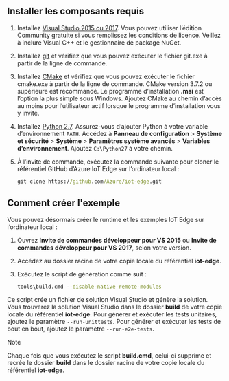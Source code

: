 ## <a name="install-the-prerequisites"></a>Installer les composants requis

1. Installez [Visual Studio 2015 ou 2017](https://www.visualstudio.com). Vous pouvez utiliser l’édition Community gratuite si vous remplissez les conditions de licence. Veillez à inclure Visual C++ et le gestionnaire de package NuGet.

1. Installez [git](http://www.git-scm.com) et vérifiez que vous pouvez exécuter le fichier git.exe à partir de la ligne de commande.

1. Installez [CMake](https://cmake.org/download/) et vérifiez que vous pouvez exécuter le fichier cmake.exe à partir de la ligne de commande. CMake version 3.7.2 ou supérieure est recommandé. Le programme d’installation **.msi** est l’option la plus simple sous Windows. Ajoutez CMake au chemin d’accès au moins pour l’utilisateur actif lorsque le programme d’installation vous y invite.

1. Installez [Python 2.7](https://www.python.org/downloads/release/python-27). Assurez-vous d’ajouter Python à votre variable d’environnement `PATH`. Accédez à **Panneau de configuration** > **Système et sécurité** > **Système** > **Paramètres système avancés** > **Variables d’environnement**. Ajoutez `C:\Python27` à votre chemin. 

1. À l’invite de commande, exécutez la commande suivante pour cloner le référentiel GitHub d’Azure IoT Edge sur l’ordinateur local :

    ```cmd
    git clone https://github.com/Azure/iot-edge.git
    ```

## <a name="how-to-build-the-sample"></a>Comment créer l'exemple

Vous pouvez désormais créer le runtime et les exemples IoT Edge sur l’ordinateur local :

1. Ouvrez **Invite de commandes développeur pour VS 2015** ou **Invite de commandes développeur pour VS 2017**, selon votre version.

1. Accédez au dossier racine de votre copie locale du référentiel **iot-edge**.

1. Exécutez le script de génération comme suit :

    ```cmd
    tools\build.cmd --disable-native-remote-modules
    ```

Ce script crée un fichier de solution Visual Studio et génère la solution. Vous trouverez la solution Visual Studio dans le dossier **build** de votre copie locale du référentiel **iot-edge**. Pour générer et exécuter les tests unitaires, ajoutez le paramètre `--run-unittests`. Pour générer et exécuter les tests de bout en bout, ajoutez le paramètre `--run-e2e-tests`.

> [!NOTE]
> Chaque fois que vous exécutez le script **build.cmd**, celui-ci supprime et recrée le dossier **build** dans le dossier racine de votre copie locale du référentiel **iot-edge**.